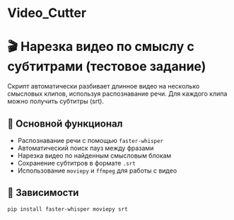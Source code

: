 # Video_Cutter
# 🎬 Нарезка видео по смыслу с субтитрами (тестовое задание)

Скрипт автоматически разбивает длинное видео на несколько смысловых клипов, используя распознавание речи. Для каждого клипа можно получить субтитры (srt).

## 🚀 Основной функционал

- Распознавание речи с помощью `faster-whisper`
- Автоматический поиск пауз между фразами
- Нарезка видео по найденным смысловым блокам
- Сохранение субтитров в формате `.srt`
- Использование `moviepy` и `ffmpeg` для работы с видео

## 🔧 Зависимости

```bash
pip install faster-whisper moviepy srt
